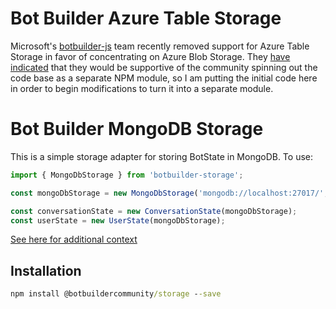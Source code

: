 # Bot Builder Azure Table Storage

Microsoft's [botbuilder-js](https://github.com/Microsoft/botbuilder-js) team recently removed support for Azure Table Storage in favor of concentrating on Azure Blob Storage. They [have indicated](https://github.com/Microsoft/botbuilder-js/issues/277#issuecomment-414378519) that they would be supportive of the community spinning out the code base as a separate NPM module, so I am putting the initial code here in order to begin modifications to turn it into a separate module.

# Bot Builder MongoDB Storage

This is a simple storage adapter for storing BotState in MongoDB. To use:

```js
import { MongoDbStorage } from 'botbuilder-storage';

const mongoDbStorage = new MongoDbStorage('mongodb://localhost:27017/', 'testDatabase', 'testCollection');

const conversationState = new ConversationState(mongoDbStorage);
const userState = new UserState(mongoDbStorage);
```

[See here for additional context](https://stackoverflow.com/questions/57639411/how-to-use-mongodb-locally-and-directline-js-for-state-management-in-bot-framewo/57664920#57664920)

## Installation

```cmd
npm install @botbuildercommunity/storage --save
```
